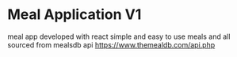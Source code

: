 # Meal Application V1

meal app developed with react
simple and easy to use
meals and all sourced from mealsdb api
https://www.themealdb.com/api.php

